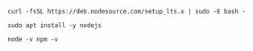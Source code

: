 `curl -fsSL https://deb.nodesource.com/setup_lts.x | sudo -E bash -`

`sudo apt install -y nodejs`

`node -v
npm -v`




